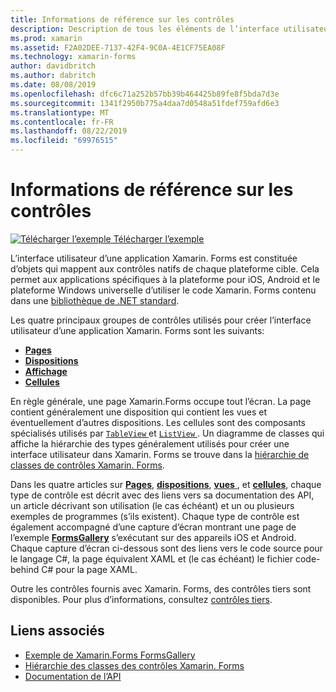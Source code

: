 ```yaml
---
title: Informations de référence sur les contrôles
description: Description de tous les éléments de l’interface utilisateur utilisés pour construire une application Xamarin. Forms. Cet article répertorie les groupes de contrôle qui composent l’interface utilisateur d’une application Xamarin.Forms.
ms.prod: xamarin
ms.assetid: F2A02DEE-7137-42F4-9C0A-4E1CF75EA08F
ms.technology: xamarin-forms
author: davidbritch
ms.author: dabritch
ms.date: 08/08/2019
ms.openlocfilehash: dfc6c71a252b57bb39b464425b89fe8f5bda7d3e
ms.sourcegitcommit: 1341f2950b775a4daa7d0548a51fdef759afd6e3
ms.translationtype: MT
ms.contentlocale: fr-FR
ms.lasthandoff: 08/22/2019
ms.locfileid: "69976515"
---
```

# <a name="controls-reference"></a>Informations de référence sur les contrôles

[![Télécharger l’exemple](~/media/shared/download.png) Télécharger l’exemple](https://docs.microsoft.com/samples/xamarin/xamarin-forms-samples/formsgallery/)

L’interface utilisateur d’une application Xamarin. Forms est constituée d’objets qui mappent aux contrôles natifs de chaque plateforme cible. Cela permet aux applications spécifiques à la plateforme pour iOS, Android et le plateforme Windows universelle d’utiliser le code Xamarin. Forms contenu dans une [bibliothèque de .NET standard](~/cross-platform/app-fundamentals/net-standard.md).

Les quatre principaux groupes de contrôles utilisés pour créer l’interface utilisateur d’une application Xamarin. Forms sont les suivants:

- [**Pages**](pages.md)
- [**Dispositions**](layouts.md)
- [**Affichage**](views.md)
- [**Cellules**](cells.md)

En règle générale, une page Xamarin.Forms occupe tout l’écran. La page contient généralement une disposition qui contient les vues et éventuellement d’autres dispositions. Les cellules sont des composants spécialisés utilisés par [ `TableView` ](views.md#tableView) et [ `ListView` ](views.md#listView). Un diagramme de classes qui affiche la hiérarchie des types généralement utilisés pour créer une interface utilisateur dans Xamarin. Forms se trouve dans la [hiérarchie de classes de contrôles Xamarin. Forms](~/xamarin-forms/internals/class-hierarchy.md).

Dans les quatre articles sur [ **Pages**](pages.md), [ **dispositions**](layouts.md), [ **vues** ](views.md), et [ **cellules**](cells.md), chaque type de contrôle est décrit avec des liens vers sa documentation des API, un article décrivant son utilisation (le cas échéant) et un ou plusieurs exemples de programmes (s’ils existent). Chaque type de contrôle est également accompagné d’une capture d’écran montrant une page de l’exemple [**FormsGallery**](https://docs.microsoft.com/samples/xamarin/xamarin-forms-samples/formsgallery) s’exécutant sur des appareils iOS et Android. Chaque capture d’écran ci-dessous sont des liens vers le code source pour le langage C#, la page équivalent XAML et (le cas échéant) le fichier code-behind C# pour la page XAML.

Outre les contrôles fournis avec Xamarin. Forms, des contrôles tiers sont disponibles. Pour plus d’informations, consultez [contrôles tiers](thirdparty.md).

## <a name="related-links"></a>Liens associés

- [Exemple de Xamarin.Forms FormsGallery](https://docs.microsoft.com/samples/xamarin/xamarin-forms-samples/formsgallery)
- [Hiérarchie des classes des contrôles Xamarin. Forms](~/xamarin-forms/internals/class-hierarchy.md)
- [Documentation de l’API](https://docs.microsoft.com/dotnet/api/xamarin.forms?view=xamarin-forms)
